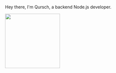 Hey there, I'm Qursch, a backend Node.js developer.

<img height="180em" src="https://github-readme-stats.vercel.app/api?username=Qursch&show_icons=true&hide_border=true&&count_private=true&include_all_commits=true" />
